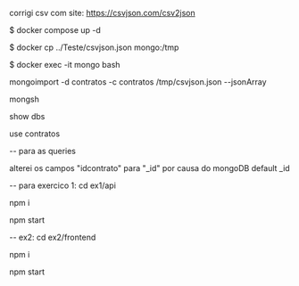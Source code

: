 corrigi csv com site: https://csvjson.com/csv2json

$ docker compose up -d

$ docker cp ../Teste/csvjson.json mongo:/tmp

$ docker exec -it mongo bash

mongoimport -d contratos -c contratos /tmp/csvjson.json --jsonArray

mongsh

show dbs

use contratos

-- para as queries

alterei os campos "idcontrato" para "_id" por causa do mongoDB default _id

-- para exercico 1:
cd ex1/api

npm i

npm start

-- ex2:
cd ex2/frontend

npm i

npm start
